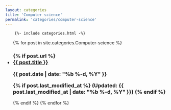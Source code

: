 ```yaml
---
layout: categories
title: 'Computer science'
permalink: 'categories/computer-science'
---
```


<div>

		{%- include categories.html -%}
</div>

<ul>
  {% for post in site.categories.Computer-science %}
<h3>
    {% if post.url %}
       <li>
       		<a href="{{ post.url }}">{{ post.title }}</a>
       </li>

        
<span class="post-meta">

  <time datetime="{{ post.date | date_to_xmlschema }}">{{ post.date | date: "%b %-d, %Y" }}</time>
  
  {% if post.last_modified_at %}
  (Updated: <time datetime="{{ post.last_modified_at | date_to_xmlschema }}">{{ post.last_modified_at | date: "%b %-d, %Y" }}</time>)
  {% endif %}
  
</span>
</h3>

  {% endif %}
  {% endfor %}
</ul>



